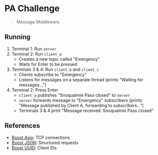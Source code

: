 # PA Challenge

> Message Middleware

## Running

1. Terminal 1: Run `server`
2. Terminal 2: Run `client_a`
    - Creates a new topic called "Emergency"
    - Waits for Enter to be pressed
3. Terminals 3 & 4: Run `client_b` and `client_c`
    - Clients subscribe to "Emergency"
    - Listens for messages on a separate thread (prints "Waiting for messages...")
4. Terminal 2: Press Enter
    - `client_a` publishes "Snoqualmie Pass closed" to `server`
    - `server` forwards message to "Emergency" subscribers (prints "Message published by Client A, forwarding to subscribers...")
    - Terminals 3 & 4 print "Message received: Snoqualmie Pass closed"

## References

- [Boost Asio](https://boost.org/doc/libs/1_87_0/doc/html/boost_asio/tutorial.html): TCP connections
- [Boost JSON](https://boost.org/doc/libs/1_87_0/libs/json/doc/html/index.html): Structured requests
- [Boost UUID](https://boost.org/doc/libs/1_87_0/libs/uuid/doc/html/uuid.html): Client IDs
